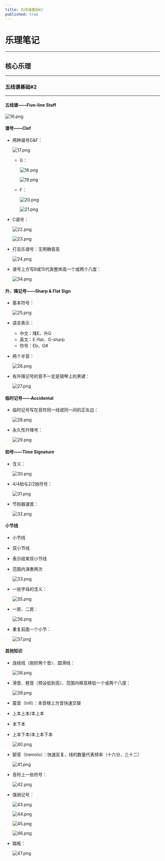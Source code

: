 ```yaml
---
title: 五线谱基础#2
published: true
---
```


# 乐理笔记

***

## 核心乐理

***

### 五线谱基础#2

***

#### 五线谱——Five-line Staff

![16.png](https://i.loli.net/2020/02/15/TeS34gGfn86truW.png)

#### 谱号——Clef

* 两种谱号G&F：

  ![17.png](https://i.loli.net/2020/02/15/ShsCtoHRapjJkBe.png)

  * G：

    ![18.png](https://i.loli.net/2020/02/15/Hd8QfGaRAgxmktL.png)

    ![19.png](https://i.loli.net/2020/02/15/JlbYTeocGWrEZNX.png)

  * F：

    ![20.png](https://i.loli.net/2020/02/15/Eo8FerUfzB1VRH9.png)

    ![21.png](https://i.loli.net/2020/02/15/1z4LEyTXCtf8ngh.png)

* C谱号：

  ![22.png](https://i.loli.net/2020/02/15/TCtLUxDE5ikcZdX.png)

  ![23.png](https://i.loli.net/2020/02/15/dpN5RD74xsEBWY6.png)

* 打击乐谱号：无明确音高

  ![24.png](https://i.loli.net/2020/02/15/LOfiHMWnzrySUKI.png)

* 谱号上方写8或15代表整体高一个或两个八度：

  ![34.png](https://i.loli.net/2020/02/17/PKoqCy2TVgYIGzM.png)

#### 升、降记号——Sharp & Flat Sign

* 基本符号：

  ![25.png](https://i.loli.net/2020/02/17/zEQhLJp8b1HkFZw.png)

* 语言表示：
  * 中文：降E、升G
  * 英文：E-flat、G-sharp
  * 符号：Eb，G#
  
* 两个半音：

  ![26.png](https://i.loli.net/2020/02/17/aXV86vfOb1PrMBD.png)

* 有升降记号的音不一定是钢琴上的黑键：

  ![27.png](https://i.loli.net/2020/02/17/CWpuKbDGiHzvAde.png)

#### 临时记号——Accidental

* 临时记号写在音符同一线或同一间的正左边：

  ![28.png](https://i.loli.net/2020/02/17/u7mbZlt1sPjeLaW.png)

* 永久性升降号：

  ![29.png](https://i.loli.net/2020/02/17/3XZ1wvBdAsD7YVu.png)

#### 拍号——Time Signature

* 含义：

  ![30.png](https://i.loli.net/2020/02/17/EBuCgQhvdsJjWYR.png)

* 4/4拍与2/2拍符号：

  ![31.png](https://i.loli.net/2020/02/17/JqwAGkdjPV59Zzm.png)

* 节拍器速度：

  ![32.png](https://i.loli.net/2020/02/17/aYnCAIBLhKEZrsj.png)

#### 小节线

* 小节线

* 双小节线

* 表示结束双小节线

* 范围内演奏两次

  ![33.png](https://i.loli.net/2020/02/17/BKxsJntjwCT72Lk.png)

* 一些字母的含义：

  ![35.png](https://i.loli.net/2020/02/17/avuNFGTcXw5QWM7.png)

* 一房、二房：

  ![36.png](https://i.loli.net/2020/02/17/oDI8wHlVmdXx4tR.png)

* 重复前面一个小节：

  ![37.png](https://i.loli.net/2020/02/17/YT8i5aA3QWkjRUh.png)

#### 其他知识

* 连结线（刚好两个音）、圆滑线：

  ![38.png](https://i.loli.net/2020/02/17/jN4yCJliZ9UPoQm.png)

* 滑音、琶音（预设低到高）、范围内移高移低一个或两个八度：

  ![39.png](https://i.loli.net/2020/02/17/v6bTKDYGruX5QfV.png)

* 震音（trill）：本音根上方音快速交替

* 上本上本/本上本

* 本下本

* 上本下本/本上本下本

  ![40.png](https://i.loli.net/2020/02/17/1cXunGP4gs28rZT.png)

* 颤音（tremolo）：快速反复，线的数量代表频率（十六分，三十二）

  ![41.png](https://i.loli.net/2020/02/17/dZu9G3LHSYWjmJv.png)

* 音符上一些符号：

  ![42.png](https://i.loli.net/2020/02/17/9Qqa6KZFLyl3epc.png)

* 强弱记号：

  ![43.png](https://i.loli.net/2020/02/17/krAl9oCB7KjuJ2D.png)

  ![44.png](https://i.loli.net/2020/02/17/JeG3VIC6Qhabluk.png)

  ![45.png](https://i.loli.net/2020/02/17/4X69HzsjoLqIPkY.png)

  ![46.png](https://i.loli.net/2020/02/17/kKa7lQYPx8EvHbA.png)

* 踏板：

  ![47.png](https://i.loli.net/2020/02/17/Wr3dpw8RLOEz9T4.png)

